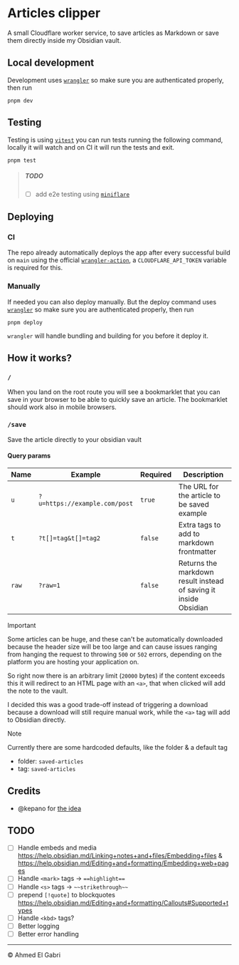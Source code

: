 # Articles clipper

A small Cloudflare worker service, to save articles as Markdown or save them
directly inside my Obsidian vault.

## Local development

Development uses
[`wrangler`](https://developers.cloudflare.com/workers/wrangler/) so make sure
you are authenticated properly, then run

```shell
pnpm dev
```

## Testing

Testing is using [`vitest`](https://vitest.dev) you can run tests running the
following command, locally it will watch and on CI it will run the tests and
exit.

```shell
pnpm test
```

> ##### TODO
>
> - [ ] add e2e testing using
>       [`miniflare`](https://github.com/cloudflare/workers-sdk/tree/main/packages/miniflare)

## Deploying

### CI

The repo already automatically deploys the app after every successful build on
`main` using the official
[`wrangler-action`](https://github.com/cloudflare/wrangler-action), a
`CLOUDFLARE_API_TOKEN` variable is required for this.

### Manually

If needed you can also deploy manually. But the deploy command uses
[`wrangler`](https://developers.cloudflare.com/workers/wrangler/) so make sure
you are authenticated properly, then run

```shell
pnpm deploy
```

`wrangler` will handle bundling and building for you before it deploy it.

## How it works?

### `/`

When you land on the root route you will see a bookmarklet that you can save in
your browser to be able to quickly save an article. The bookmarklet should work
also in mobile browsers.

### `/save`

Save the article directly to your obsidian vault

#### Query params

| Name  | Example                       | Required | Description                                                      |
| ----- | ----------------------------- | -------- | ---------------------------------------------------------------- |
| `u`   | `?u=https://example.com/post` | `true`   | The URL for the article to be saved example                      |
| `t`   | `?t[]=tag&t[]=tag2`           | `false`  | Extra tags to add to markdown frontmatter                        |
| `raw` | `?raw=1`                      | `false`  | Returns the markdown result instead of saving it inside Obsidian |

> [!IMPORTANT]
>
> Some articles can be huge, and these can't be automatically downloaded because
> the header size will be too large and can cause issues ranging from hanging
> the request to throwing `500` or `502` errors, depending on the platform you
> are hosting your application on.
>
> So right now there is an arbitrary limit (`20000` bytes) if the content
> exceeds this it will redirect to an HTML page with an `<a>`, that when clicked
> will add the note to the vault.
>
> I decided this was a good trade-off instead of triggering a download because a
> download will still require manual work, while the `<a>` tag will add to
> Obsidian directly.

> [!NOTE]
>
> Currently there are some hardcoded defaults, like the folder & a default tag
>
> - folder: `saved-articles`
> - tag: `saved-articles`

## Credits

- @kepano for [the idea](https://stephango.com/obsidian-web-clipper)

## TODO

- [ ] Handle embeds and media
      https://help.obsidian.md/Linking+notes+and+files/Embedding+files &
      https://help.obsidian.md/Editing+and+formatting/Embedding+web+pages
- [ ] Handle `<mark>` tags -> `==highlight==`
- [ ] Handle `<s>` tags -> `~~strikethrough~~ `
- [ ] prepend `[!quote]` to blockquotes https://help.obsidian.md/Editing+and+formatting/Callouts#Supported+types
- [ ] Handle `<kbd>` tags?
- [ ] Better logging
- [ ] Better error handling

---

© Ahmed El Gabri

